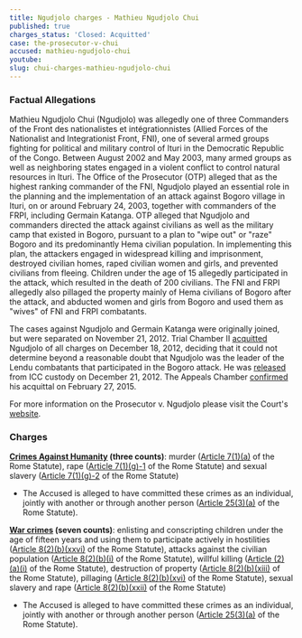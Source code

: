 ```yaml
---
title: Ngudjolo charges - Mathieu Ngudjolo Chui
published: true
charges_status: 'Closed: Acquitted'
case: the-prosecutor-v-chui
accused: mathieu-ngudjolo-chui
youtube:
slug: chui-charges-mathieu-ngudjolo-chui
---
```



### Factual Allegations

Mathieu Ngudjolo Chui (Ngudjolo) was allegedly one of three Commanders of the Front des nationalistes et int&eacute;grationnistes (Allied Forces of the Nationalist and Integrationist Front, FNI), one of several armed groups fighting for political and military control of Ituri in the Democratic Republic of the Congo. Between August 2002 and May 2003, many armed groups as well as neighboring states engaged in a violent conflict to control natural resources in Ituri. The Office of the Prosecutor (OTP) alleged that as the highest ranking commander of the FNI, Ngudjolo played an essential role in the planning and the implementation of an attack against Bogoro village in Ituri, on or around February 24, 2003, together with commanders of the FRPI, including Germain Katanga. OTP alleged that Ngudjolo and commanders directed the attack against civilians as well as the military camp that existed in Bogoro, pursuant to a plan to "wipe out" or "raze" Bogoro and its predominantly Hema civilian population. In implementing this plan, the attackers engaged in widespread killing and imprisonment, destroyed civilian homes, raped civilian women and girls, and prevented civilians from fleeing. Children under the age of 15 allegedly participated in the attack, which resulted in the death of 200 civilians. The FNI and FRPI allegedly also pillaged the property mainly of Hema civilians of Bogoro after the attack, and abducted women and girls from Bogoro and used them as "wives" of FNI and FRPI combatants.

The cases against Ngudjolo and Germain Katanga were originally joined, but were separated on November 21, 2012. Trial Chamber II [acquitted]() Ngudjolo of all charges on December 18, 2012, deciding that it could not determine beyond a reasonable doubt that Ngudjolo was the leader of the Lendu combatants that participated in the Bogoro attack. He was [released](http://www.icc-cpi.int/en_menus/icc/press%20and%20media/press%20releases/news%20and%20highlights/Pages/pr868.aspx) from ICC custody on December 21, 2012. The Appeals Chamber [confirmed](http://www.icc-cpi.int/iccdocs/doc/doc1957802.pdf) his acquittal on February 27, 2015.

For more information on the Prosecutor v. Ngudjolo please visit the Court's [website](http://www.icc-cpi.int/en_menus/icc/situations%20and%20cases/situations/situation%20icc%200104/related%20cases/ICC-01-04-02-12/Pages/default.aspx).

### Charges

**[Crimes Against Humanity](http://www.casematrixnetwork.org/case-m/klamberg-commentary/rome-statute/#c1171) (three counts)**: murder ([Article 7(1)(a)](http://www.casematrixnetwork.org/cmn-knowledge-hub/klamberg-commentary/elements-of-crime/#c2286) of the Rome Statute), rape ([Article 7(1)(g)-1](http://www.casematrixnetwork.org/cmn-knowledge-hub/klamberg-commentary/elements-of-crime/#c2292) of the Rome Statute) and sexual slavery ([Article 7(1)(g)-2](http://www.casematrixnetwork.org/cmn-knowledge-hub/klamberg-commentary/elements-of-crime/#c2293) of the Rome Statute)

* The Accused is alleged to have committed these crimes as an individual, jointly with another or through another person ([Article 25(3)(a)](http://www.casematrixnetwork.org/case-m/klamberg-commentary/rome-statute/#c1198) of the Rome Statute).


**[War crimes](http://www.casematrixnetwork.org/case-m/klamberg-commentary/rome-statute/#c1172) (seven counts)**: enlisting and conscripting children under the age of fifteen years and using them to participate actively in hostilities ([Article 8(2)(b)(xxvi)](http://www.casematrixnetwork.org/cmn-knowledge-hub/klamberg-commentary/elements-of-crime/#c2356) of the Rome Statute), attacks against the civilian population ([Article 8(2)(b)(i)](http://www.casematrixnetwork.org/cmn-knowledge-hub/klamberg-commentary/elements-of-crime/#c2321) of the Rome Statute), willful killing ([Article (2)(a)(i)](http://www.casematrixnetwork.org/cmn-knowledge-hub/klamberg-commentary/elements-of-crime/#c2310) of the Rome Statute), destruction of property ([Article 8(2)(b)(xiii)](http://www.casematrixnetwork.org/cmn-knowledge-hub/klamberg-commentary/elements-of-crime/#c2338) of the Rome Statute), pillaging ([Article 8(2)(b)(xvi)](http://www.casematrixnetwork.org/cmn-knowledge-hub/klamberg-commentary/elements-of-crime/#c2341) of the Rome Statute), sexual slavery and rape ([Article 8(2)(b)(xxii)](http://www.casematrixnetwork.org/cmn-knowledge-hub/klamberg-commentary/elements-of-crime/#c2347) of the Rome Statute)

* The Accused is alleged to have committed these crimes as an individual, jointly with another or through another person ([Article 25(3)(a)](http://www.casematrixnetwork.org/case-m/klamberg-commentary/rome-statute/#c1198) of the Rome Statute).